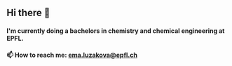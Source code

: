 ## Hi there 👋
#### I'm currently doing a bachelors in chemistry and chemical engineering at EPFL.
#### 📫 How to reach me: ema.luzakova@epfl.ch
<!--
**emaluzak/emaluzak** is a ✨ _special_ ✨ repository because its `README.md` (this file) appears on your GitHub profile.

Here are some ideas to get you started:

- 🔭 I’m currently working on ...
- 🌱 I’m currently learning ...
- 👯 I’m looking to collaborate on ...
- 🤔 I’m looking for help with ...
- 💬 Ask me about ...
- 📫 How to reach me: ...
- 😄 Pronouns: ...
- ⚡ Fun fact: ...
-->
